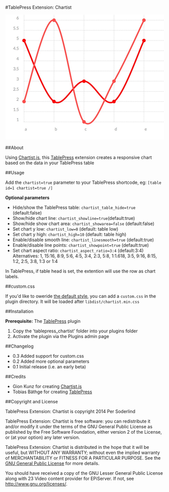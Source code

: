 #TablePress Extension: Chartist

![Sample chart](assets/screenshot-1.jpg)

##About

Using [Chartist.js](http://gionkunz.github.io/chartist-js/), this [TablePress](https://tablepress.org/) extension  creates a responsive chart based on the data in your TablePress table


##Usage

Add the `chartist=true` parameter to your TablePress shortcode, eg: `[table id=1 chartist=true /]`

**Optional parameters**

* Hide/show the TablePress table: `chartist_table_hide=true` (default:false)
* Show/hide chart line: `chartist_showline=true`(default:true)
* Show/hide show chart area: `chartist_showarea=false` (default:false)
* Set chart y low: `chartist_low=0` (default: table low)
* Set chart y high: `chartist_high=10` (default: table high)
* Enable/disable smooth line: `chartist_linesmooth=true` (default:true)
* Enable/disable line points: `chartist_showpoint=true` (default:true)
* Set chart aspect ratio: `chartist_aspect_ratio=3:4` (default:3:4) Alternatives: 1, 15:16, 8:9, 5:6, 4:5, 3:4, 2:3, 5:8, 1:1.618, 3:5, 9:16, 8:15, 1:2, 2:5, 3:8, 1:3 or 1:4

In TablePress, if table head is set, the extention will use the row as chart labels.

##custom.css

If you'd like to oweride [the default style](http://gionkunz.github.io/chartist-js/getting-started.html#the-sass-way), you can add a `custom.css` in the plugin directory. It will be loaded after `libdist/chartist.min.css`

##Installation

**Prerequisite:** The [TablePress](https://tablepress.org/) plugin

1. Copy the 'tablepress_chartist' folder into your plugins folder
1. Activate the plugin via the Plugins admin page


##Changelog
* 0.3 Added support for custom.css
* 0.2 Added more optional parameters
* 0.1 Initial release (i.e. an early beta)

##Credits

* Gion Kunz for creating [Chartist.js](http://gionkunz.github.io/chartist-js/)
* Tobias Bäthge for creating [TablePress](https://tablepress.org/)


##Copyright and License

TablePress Extension: Chartist is copyright 2014 Per Soderlind

TablePress Extension: Chartist is free software: you can redistribute it and/or modify it under the terms of the GNU General Public License as published by the Free Software Foundation, either version 2 of the License, or (at your option) any later version.

TablePress Extension: Chartist is distributed in the hope that it will be useful, but WITHOUT ANY WARRANTY; without even the implied warranty of MERCHANTABILITY or FITNESS FOR A PARTICULAR PURPOSE. See the [GNU General Public License](LICENSE) for more details.

You should have received a copy of the GNU Lesser General Public License along with 23 Video content provider for EPiServer. If not, see http://www.gnu.org/licenses/.

